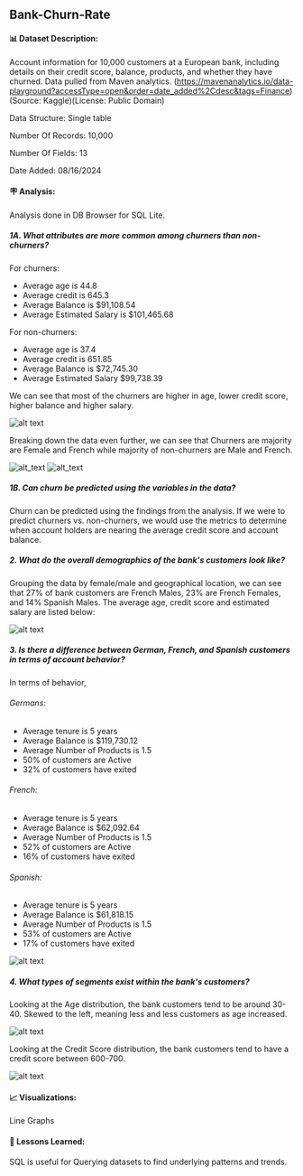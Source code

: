 ## Bank-Churn-Rate


#### 📊 Dataset Description:
Account information for 10,000 customers at a European bank, including details on their credit score, balance, products, and whether they have churned.
Data pulled from Maven analytics. (https://mavenanalytics.io/data-playground?accessType=open&order=date_added%2Cdesc&tags=Finance) (Source: Kaggle)(License: Public Domain)

Data Structure: Single table

Number Of Records: 10,000

Number Of Fields: 13

Date Added: 08/16/2024


#### 🪧 Analysis:

Analysis done in DB Browser for SQL Lite.

##### 1A. What attributes are more common among churners than non-churners? 

For churners:
- Average age is 44.8
- Average credit is 645.3
- Average Balance is $91,108.54
- Average Estimated Salary is $101,465.68

For non-churners:
- Average age is 37.4
- Average credit is 651.85
- Average Balance is $72,745.30
- Average Estimated Salary $99,738.39

We can see that most of the churners are higher in age, lower credit score, higher balance and higher salary.

![alt text](https://github.com/madisontagg/Bank-Churn-Rate/blob/main/Averages.png)

Breaking down the data even further, we can see that Churners are majority are Female and French while majority of non-churners are Male and French.

![alt_text](https://github.com/madisontagg/Bank-Churn-Rate/blob/main/MajorityGenderGro2.png)
![alt_text](https://github.com/madisontagg/Bank-Churn-Rate/blob/main/MajorityGenderGeo.png)


##### 1B. Can churn be predicted using the variables in the data?

Churn can be predicted using the findings from the analysis. If we were to predict churners vs. non-churners, we would use the metrics to determine when account holders are nearing the average credit score and account balance.

##### 2. What do the overall demographics of the bank's customers look like?

Grouping the data by female/male and geographical location, we can see that 27% of bank customers are French Males, 23% are French Females, and 14% Spanish Males. 
The average age, credit score and estimated salary are listed below:

![alt text](https://github.com/madisontagg/Bank-Churn-Rate/blob/main/Demographics.png)


##### 3. Is there a difference between German, French, and Spanish customers in terms of account behavior?

In terms of behavior,

###### Germans:
  - Average tenure is 5 years
  - Average Balance is $119,730.12
  - Average Number of Products is 1.5
  - 50% of customers are Active
  - 32% of customers have exited

###### French:
  - Average tenure is 5 years
  - Average Balance is $62,092.64
  - Average Number of Products is 1.5
  - 52% of customers are Active
  - 16% of customers have exited

###### Spanish:
  - Average tenure is 5 years
  - Average Balance is $61,818.15
  - Average Number of Products is 1.5
  - 53% of customers are Active
  - 17% of customers have exited

![alt text](https://github.com/madisontagg/Bank-Churn-Rate/blob/main/Geography.png)

##### 4. What types of segments exist within the bank's customers?

Looking at the Age distribution, the bank customers tend to be around 30-40. Skewed to the left, meaning less and less customers as age increased.

![alt text](https://github.com/madisontagg/Bank-Churn-Rate/blob/main/AgeSegment.png)

Looking at the Credit Score distribution, the bank customers tend to have a credit score between 600-700. 

![alt text](https://github.com/madisontagg/Bank-Churn-Rate/blob/main/CreditScoreSegment.png)


#### 📈 Visualizations:
Line Graphs

#### 👀 Lessons Learned:
SQL is useful for Querying datasets to find underlying patterns and trends. 
